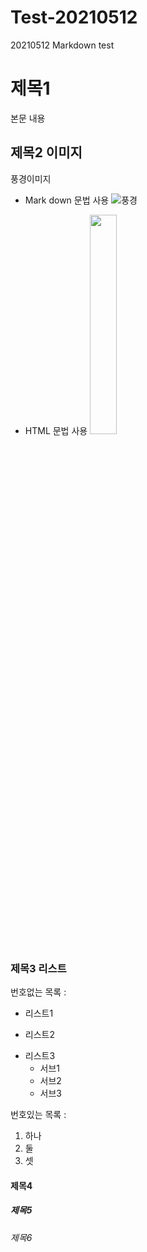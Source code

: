 # Test-20210512
20210512 Markdown test

# 제목1
본문 내용

## 제목2 이미지
풍경이미지
- Mark down 문법 사용
![풍경](https://cdn.pixabay.com/photo/2014/01/22/19/44/flower-field-250016_1280.jpg)

- HTML 문법 사용
<img src="https://cdn.pixabay.com/photo/2014/01/22/19/44/flower-field-250016_1280.jpg"
width="30%"/>

### 제목3 리스트
번호없는 목록 :
- 리스트1
+ 리스트2
* 리스트3
  - 서브1
  + 서브2
  + 서브3

번호있는 목록 :
1. 하나
2. 둘
3. 셋
#### 제목4
##### 제목5
###### 제목6



  
